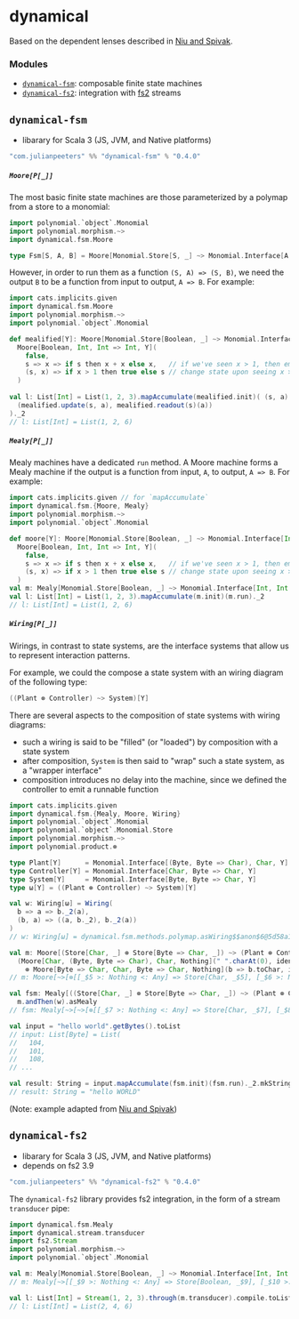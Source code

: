# dynamical
Based on the dependent lenses described in [Niu and Spivak](https://topos.site/poly-book.pdf).

### Modules
 - [`dynamical-fsm`](#dynamical-fsm): composable finite state machines
 - [`dynamical-fs2`](#dynamical-fs2): integration with [fs2](https://fs2.io/#/) streams

## `dynamical-fsm`
 - libarary for Scala 3 (JS, JVM, and Native platforms)
 
```scala
"com.julianpeeters" %% "dynamical-fsm" % "0.4.0"
```

##### `Moore[P[_]]`

The most basic finite state machines are those parameterized by a polymap from
a store to a monomial:

```scala
import polynomial.`object`.Monomial
import polynomial.morphism.~>
import dynamical.fsm.Moore

type Fsm[S, A, B] = Moore[Monomial.Store[S, _] ~> Monomial.Interface[A, B, _]]
```

However, in order to run them as a function `(S, A) => (S, B)`, we need the
output `B` to be a function from input to output, `A => B`. For example:

```scala
import cats.implicits.given
import dynamical.fsm.Moore
import polynomial.morphism.~>
import polynomial.`object`.Monomial

def mealified[Y]: Moore[Monomial.Store[Boolean, _] ~> Monomial.Interface[Int, Int => Int, _]] =
  Moore[Boolean, Int, Int => Int, Y](
    false,
    s => x => if s then x + x else x,   // if we've seen x > 1, then emit 2x
    (s, x) => if x > 1 then true else s // change state upon seeing x > 1
  )
  
val l: List[Int] = List(1, 2, 3).mapAccumulate(mealified.init)( (s, a) =>
  (mealified.update(s, a), mealified.readout(s)(a))  
)._2
// l: List[Int] = List(1, 2, 6)
```

##### `Mealy[P[_]]`

Mealy machines have a dedicated `run` method. A Moore machine forms a Mealy
machine if the output is a function from input, `A`, to output, `A => B`. For
example:

```scala
import cats.implicits.given // for `mapAccumulate`
import dynamical.fsm.{Moore, Mealy}
import polynomial.morphism.~>
import polynomial.`object`.Monomial

def moore[Y]: Moore[Monomial.Store[Boolean, _] ~> Monomial.Interface[Int, Int => Int, _]] =
  Moore[Boolean, Int, Int => Int, Y](
    false,
    s => x => if s then x + x else x,   // if we've seen x > 1, then emit 2x
    (s, x) => if x > 1 then true else s // change state upon seeing x > 1
  )
val m: Mealy[Monomial.Store[Boolean, _] ~> Monomial.Interface[Int, Int => Int, _]] = moore.asMealy
val l: List[Int] = List(1, 2, 3).mapAccumulate(m.init)(m.run)._2
// l: List[Int] = List(1, 2, 6)
```


##### `Wiring[P[_]]`

Wirings, in contrast to state systems, are the interface systems that allow us
to represent interaction patterns.

For example, we could the compose a state system with an wiring diagram of the
following type:

```scala
((Plant ⊗ Controller) ~> System)[Y]
```

There are several aspects to the composition of state systems with wiring diagrams:
  - such a wiring is said to be "filled" (or "loaded") by composition with a state system
  - after composition, `System` is then said to "wrap" such a state system, as a "wrapper interface"
  - composition introduces no delay into the machine, since we defined the controller to emit a runnable function

```scala
import cats.implicits.given
import dynamical.fsm.{Mealy, Moore, Wiring}
import polynomial.`object`.Monomial
import polynomial.`object`.Monomial.Store
import polynomial.morphism.~>
import polynomial.product.⊗

type Plant[Y]      = Monomial.Interface[(Byte, Byte => Char), Char, Y]
type Controller[Y] = Monomial.Interface[Char, Byte => Char, Y]
type System[Y]     = Monomial.Interface[Byte, Byte => Char, Y]
type ω[Y] = ((Plant ⊗ Controller) ~> System)[Y]

val w: Wiring[ω] = Wiring(
  b => a => b._2(a),
  (b, a) => ((a, b._2), b._2(a))
)
// w: Wiring[ω] = dynamical.fsm.methods.polymap.asWiring$$anon$6@5d58a18a

val m: Moore[(Store[Char, _] ⊗ Store[Byte => Char, _]) ~> (Plant ⊗ Controller)] =
  (Moore[Char, (Byte, Byte => Char), Char, Nothing](" ".charAt(0), identity, (s, i) => i._2(i._1))
    ⊗ Moore[Byte => Char, Char, Byte => Char, Nothing](b => b.toChar, identity, (f, i) => if i != ' ' then f else b => b.toChar.toUpper))
// m: Moore[~>[⊗[[_$5 >: Nothing <: Any] => Store[Char, _$5], [_$6 >: Nothing <: Any] => Store[Function1[Byte, Char], _$6]], ⊗[Plant, Controller]]] = dynamical.fsm.methods.moore.product.tensor$$anon$1@469083ba

val fsm: Mealy[((Store[Char, _] ⊗ Store[Byte => Char, _]) ~> (Plant ⊗ Controller) ~> System)] =
  m.andThen(w).asMealy
// fsm: Mealy[~>[~>[⊗[[_$7 >: Nothing <: Any] => Store[Char, _$7], [_$8 >: Nothing <: Any] => Store[Function1[Byte, Char], _$8]], ⊗[Plant, Controller]], System]] = dynamical.fsm.methods.moore.conversions.asMealy$$anon$3@15b1ee9d

val input = "hello world".getBytes().toList
// input: List[Byte] = List(
//   104,
//   101,
//   108,
// ...

val result: String = input.mapAccumulate(fsm.init)(fsm.run)._2.mkString
// result: String = "hello WORLD"
```

(Note: example adapted from [Niu and Spivak](https://topos.site/poly-book.pdf))

## `dynamical-fs2`
 - libarary for Scala 3 (JS, JVM, and Native platforms)
 - depends on fs2 3.9
 
```scala
"com.julianpeeters" %% "dynamical-fs2" % "0.4.0"
```

The `dynamical-fs2` library provides fs2 integration, in the form of a stream
`transducer` pipe:

```scala
import dynamical.fsm.Mealy
import dynamical.stream.transducer
import fs2.Stream
import polynomial.morphism.~>
import polynomial.`object`.Monomial

val m: Mealy[Monomial.Store[Boolean, _] ~> Monomial.Interface[Int, Int => Int, _]] = Mealy(false, s => i => i + i, (s, i) => s)
// m: Mealy[~>[[_$9 >: Nothing <: Any] => Store[Boolean, _$9], [_$10 >: Nothing <: Any] => Interface[Int, Function1[Int, Int], _$10]]] = dynamical.fsm.methods.polymap.asMealy$$anon$1@3b4b6f8f

val l: List[Int] = Stream(1, 2, 3).through(m.transducer).compile.toList
// l: List[Int] = List(2, 4, 6)
```